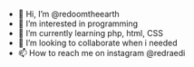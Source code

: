 - 👋 Hi, I’m @redoomtheearth
- 👀 I’m interested in programming
- 🌱 I’m currently learning php, html, CSS
- 💞️ I’m looking to collaborate when i needed
- 📫 How to reach me on instagram @redraedi

<!---
redoomtheearth/redoomtheearth is a ✨ special ✨ repository because its `README.md` (this file) appears on your GitHub profile.
You can click the Preview link to take a look at your changes.
--->
